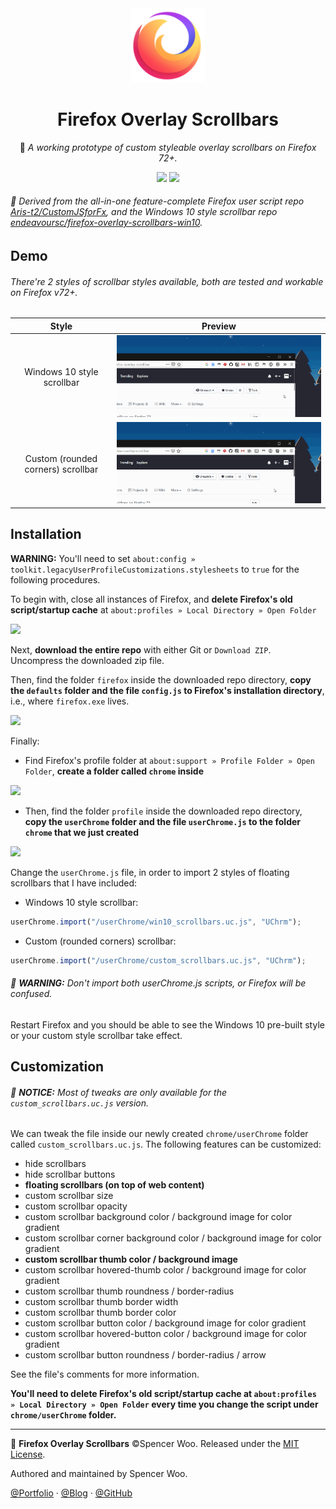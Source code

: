 <div align="center">

<img src="assets/firefox.svg" alt="Firefox Logo" width="120px"/>

<h1>Firefox Overlay Scrollbars</h1>

🦊 <em>A working prototype of custom styleable overlay scrollbars on Firefox 72+.</em>

![](https://img.shields.io/badge/Firefox-72+-ff7139?logo=Mozilla%20Firefox&style=flat-square)
[![](https://img.shields.io/badge/license-MIT-6c5eee?style=flat-square)](./LICENSE)
</div>

<h6> 🎲 Derived from the all-in-one feature-complete Firefox user script repo <a href="https://github.com/Aris-t2/CustomJSforFx">Aris-t2/CustomJSforFx</a>, and the Windows 10 style scrollbar repo <a href="https://github.com/endeavoursc/firefox-overlay-scrollbars-win10">endeavoursc/firefox-overlay-scrollbars-win10</a>.<h6>

## Demo

<h6>There're 2 styles of scrollbar styles available, both are tested and workable on Firefox v72+.</h6>

|               Style                |                             Preview                             |
| :--------------------------------: | :-------------------------------------------------------------: |
|     Windows 10 style scrollbar     |  <img src="assets/demo-win.gif" alt="demo-win" width="600px">   |
| Custom (rounded corners) scrollbar | <img src="assets/demo-custom.gif" alt="demo-win" width="600px"> |

## Installation

**WARNING:** You'll need to set `about:config » toolkit.legacyUserProfileCustomizations.stylesheets` to `true` for the following procedures.

To begin with, close all instances of Firefox, and **delete Firefox's old script/startup cache** at `about:profiles » Local Directory » Open Folder`

![](https://i.loli.net/2020/01/26/wxiPjBKWothuGVf.png)

Next, **download the entire repo** with either Git or `Download ZIP`. Uncompress the downloaded zip file.

Then, find the folder `firefox` inside the downloaded repo directory, **copy the `defaults` folder and the file `config.js` to Firefox's installation directory**, i.e., where `firefox.exe` lives.

![](https://i.loli.net/2020/01/26/bhz1VpZav4MCKlx.png)

Finally:

- Find Firefox's profile folder at `about:support » Profile Folder » Open Folder`, **create a folder called `chrome` inside**

![](https://i.loli.net/2020/01/26/QwMtSFAVLbryepY.png)

- Then, find the folder `profile` inside the downloaded repo directory, **copy the `userChrome` folder and the file `userChrome.js` to the folder `chrome` that we just created**

![](https://i.loli.net/2020/01/26/HESxRq9XmWFhBfC.png)

Change the `userChrome.js` file, in order to import 2 styles of floating scrollbars that I have included:

- Windows 10 style scrollbar:

```javascript
userChrome.import("/userChrome/win10_scrollbars.uc.js", "UChrm");
```

- Custom (rounded corners) scrollbar:

```javascript
userChrome.import("/userChrome/custom_scrollbars.uc.js", "UChrm");
```

<h6>🔺 <strong>WARNING:</strong> Don't import both userChrome.js scripts, or Firefox will be confused.</h6>

Restart Firefox and you should be able to see the Windows 10 pre-built style or your custom style scrollbar take effect.

## Customization

<h6>🔺 <strong>NOTICE:</strong> Most of tweaks are only available for the <code>custom_scrollbars.uc.js</code> version.</h6>

We can tweak the file inside our newly created `chrome/userChrome` folder called `custom_scrollbars.uc.js`. The following features can be customized:

- hide scrollbars
- hide scrollbar buttons
- **floating scrollbars (on top of web content)**
- custom scrollbar size
- custom scrollbar opacity
- custom scrollbar background color / background image for color gradient
- custom scrollbar corner background color / background image for color gradient
- **custom scrollbar thumb color / background image**
- custom scrollbar hovered-thumb color / background image for color gradient
- custom scrollbar thumb roundness / border-radius
- custom scrollbar thumb border width
- custom scrollbar thumb border color
- custom scrollbar button color / background image for color gradient
- custom scrollbar hovered-button color / background image for color gradient
- custom scrollbar button roundness / border-radius / arrow

See the file's comments for more information.

**You'll need to delete Firefox's old script/startup cache at `about:profiles » Local Directory » Open Folder` every time you change the script under `chrome/userChrome` folder.**

---

🦊 **Firefox Overlay Scrollbars** ©Spencer Woo. Released under the [MIT License](LICENSE).

Authored and maintained by Spencer Woo.

[@Portfolio](https://spencerwoo.com/) · [@Blog](https://blog.spencerwoo.com/) · [@GitHub](https://github.com/spencerwooo)

